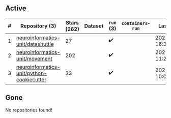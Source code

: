 ## Active
| # | Repository (3) | Stars (262) | Dataset | `run` (3) | `containers-run` | Last Modified |
| --- | --- | --- | --- | --- | --- | --- |
| 1 | [neuroinformatics-unit/datashuttle](https://github.com/neuroinformatics-unit/datashuttle) | 27 |  | :heavy_check_mark: |  | 2025-10-13 16:32:31+00:00 |
| 2 | [neuroinformatics-unit/movement](https://github.com/neuroinformatics-unit/movement) | 202 |  | :heavy_check_mark: |  | 2025-10-07 11:27:29+00:00 |
| 3 | [neuroinformatics-unit/python-cookiecutter](https://github.com/neuroinformatics-unit/python-cookiecutter) | 33 |  | :heavy_check_mark: |  | 2025-10-07 10:04:01+00:00 |

## Gone
No repositories found!

